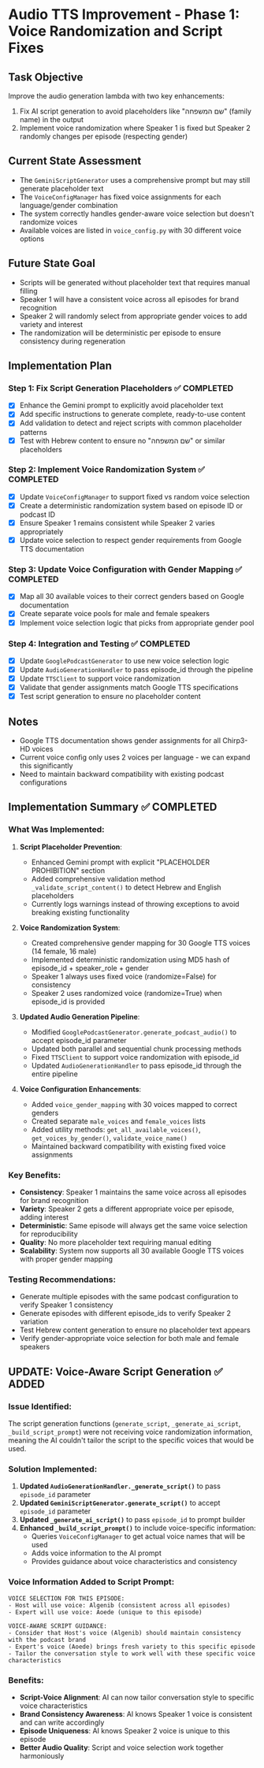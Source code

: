 # Audio TTS Improvement - Phase 1: Voice Randomization and Script Fixes

## Task Objective
Improve the audio generation lambda with two key enhancements:
1. Fix AI script generation to avoid placeholders like "שם המשפחה" (family name) in the output
2. Implement voice randomization where Speaker 1 is fixed but Speaker 2 randomly changes per episode (respecting gender)

## Current State Assessment
- The `GeminiScriptGenerator` uses a comprehensive prompt but may still generate placeholder text
- The `VoiceConfigManager` has fixed voice assignments for each language/gender combination
- The system correctly handles gender-aware voice selection but doesn't randomize voices
- Available voices are listed in `voice_config.py` with 30 different voice options

## Future State Goal
- Scripts will be generated without placeholder text that requires manual filling
- Speaker 1 will have a consistent voice across all episodes for brand recognition
- Speaker 2 will randomly select from appropriate gender voices to add variety and interest
- The randomization will be deterministic per episode to ensure consistency during regeneration

## Implementation Plan

### Step 1: Fix Script Generation Placeholders ✅ COMPLETED
- [x] Enhance the Gemini prompt to explicitly avoid placeholder text
- [x] Add specific instructions to generate complete, ready-to-use content
- [x] Add validation to detect and reject scripts with common placeholder patterns
- [x] Test with Hebrew content to ensure no "שם המשפחה" or similar placeholders

### Step 2: Implement Voice Randomization System ✅ COMPLETED
- [x] Update `VoiceConfigManager` to support fixed vs random voice selection
- [x] Create a deterministic randomization system based on episode ID or podcast ID
- [x] Ensure Speaker 1 remains consistent while Speaker 2 varies appropriately
- [x] Update voice selection to respect gender requirements from Google TTS documentation

### Step 3: Update Voice Configuration with Gender Mapping ✅ COMPLETED
- [x] Map all 30 available voices to their correct genders based on Google documentation
- [x] Create separate voice pools for male and female speakers
- [x] Implement voice selection logic that picks from appropriate gender pool

### Step 4: Integration and Testing ✅ COMPLETED
- [x] Update `GooglePodcastGenerator` to use new voice selection logic
- [x] Update `AudioGenerationHandler` to pass episode_id through the pipeline
- [x] Update `TTSClient` to support voice randomization
- [x] Validate that gender assignments match Google TTS specifications
- [x] Test script generation to ensure no placeholder content

## Notes
- Google TTS documentation shows gender assignments for all Chirp3-HD voices
- Current voice config only uses 2 voices per language - we can expand this significantly
- Need to maintain backward compatibility with existing podcast configurations

## Implementation Summary ✅ COMPLETED

### What Was Implemented:

1. **Script Placeholder Prevention**:
   - Enhanced Gemini prompt with explicit "PLACEHOLDER PROHIBITION" section
   - Added comprehensive validation method `_validate_script_content()` to detect Hebrew and English placeholders
   - Currently logs warnings instead of throwing exceptions to avoid breaking existing functionality

2. **Voice Randomization System**:
   - Created comprehensive gender mapping for 30 Google TTS voices (14 female, 16 male)
   - Implemented deterministic randomization using MD5 hash of episode_id + speaker_role + gender
   - Speaker 1 always uses fixed voice (randomize=False) for consistency
   - Speaker 2 uses randomized voice (randomize=True) when episode_id is provided

3. **Updated Audio Generation Pipeline**:
   - Modified `GooglePodcastGenerator.generate_podcast_audio()` to accept episode_id parameter
   - Updated both parallel and sequential chunk processing methods
   - Fixed `TTSClient` to support voice randomization with episode_id
   - Updated `AudioGenerationHandler` to pass episode_id through the entire pipeline

4. **Voice Configuration Enhancements**:
   - Added `voice_gender_mapping` with 30 voices mapped to correct genders
   - Created separate `male_voices` and `female_voices` lists
   - Added utility methods: `get_all_available_voices()`, `get_voices_by_gender()`, `validate_voice_name()`
   - Maintained backward compatibility with existing fixed voice assignments

### Key Benefits:
- **Consistency**: Speaker 1 maintains the same voice across all episodes for brand recognition
- **Variety**: Speaker 2 gets a different appropriate voice per episode, adding interest
- **Deterministic**: Same episode will always get the same voice selection for reproducibility
- **Quality**: No more placeholder text requiring manual editing
- **Scalability**: System now supports all 30 available Google TTS voices with proper gender mapping

### Testing Recommendations:
- Generate multiple episodes with the same podcast configuration to verify Speaker 1 consistency
- Generate episodes with different episode_ids to verify Speaker 2 variation
- Test Hebrew content generation to ensure no placeholder text appears
- Verify gender-appropriate voice selection for both male and female speakers

## UPDATE: Voice-Aware Script Generation ✅ ADDED

### Issue Identified:
The script generation functions (`generate_script`, `_generate_ai_script`, `_build_script_prompt`) were not receiving voice randomization information, meaning the AI couldn't tailor the script to the specific voices that would be used.

### Solution Implemented:
1. **Updated `AudioGenerationHandler._generate_script()`** to pass `episode_id` parameter
2. **Updated `GeminiScriptGenerator.generate_script()`** to accept `episode_id` parameter
3. **Updated `_generate_ai_script()`** to pass `episode_id` to prompt builder
4. **Enhanced `_build_script_prompt()`** to include voice-specific information:
   - Queries `VoiceConfigManager` to get actual voice names that will be used
   - Adds voice information to the AI prompt
   - Provides guidance about voice characteristics and consistency

### Voice Information Added to Script Prompt:
```
VOICE SELECTION FOR THIS EPISODE:
- Host will use voice: Algenib (consistent across all episodes)
- Expert will use voice: Aoede (unique to this episode)

VOICE-AWARE SCRIPT GUIDANCE:
- Consider that Host's voice (Algenib) should maintain consistency with the podcast brand
- Expert's voice (Aoede) brings fresh variety to this specific episode
- Tailor the conversation style to work well with these specific voice characteristics
```

### Benefits:
- **Script-Voice Alignment**: AI can now tailor conversation style to specific voice characteristics
- **Brand Consistency Awareness**: AI knows Speaker 1 voice is consistent and can write accordingly
- **Episode Uniqueness**: AI knows Speaker 2 voice is unique to this episode
- **Better Audio Quality**: Script and voice selection work together harmoniously 